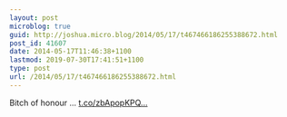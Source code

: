```yaml
---
layout: post
microblog: true
guid: http://joshua.micro.blog/2014/05/17/t467466186255388672.html
post_id: 41607
date: 2014-05-17T11:46:38+1100
lastmod: 2019-07-30T17:41:51+1100
type: post
url: /2014/05/17/t467466186255388672.html
---
```

Bitch of honour ... [t.co/zbApopKPQ...](http://t.co/zbApopKPQK)
